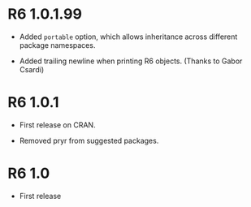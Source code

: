 # R6 1.0.1.99

* Added `portable` option, which allows inheritance across different package
  namespaces.

* Added trailing newline when printing R6 objects. (Thanks to Gabor Csardi)

# R6 1.0.1

* First release on CRAN.

* Removed pryr from suggested packages.

# R6 1.0

* First release
